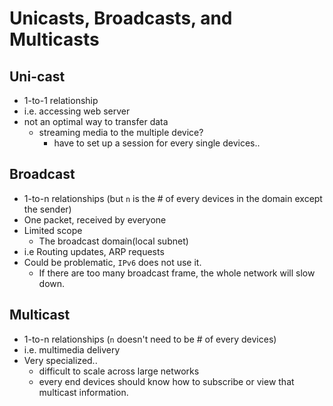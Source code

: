 # Unicasts, Broadcasts, and Multicasts

## Uni-cast
- 1-to-1 relationship
- i.e. accessing web server
- not an optimal way to transfer data
	- streaming media to the multiple device?
		- have to set up a session for every single devices..

## Broadcast
- 1-to-n relationships (but `n` is the # of every devices in the domain except the sender)
- One packet, received by everyone
- Limited scope
	- The broadcast domain(local subnet)
- i.e Routing updates, ARP requests
- Could be problematic, `IPv6` does not use it.
	- If there are too many broadcast frame, the whole network will slow down.

## Multicast
- 1-to-n relationships (`n` doesn't need to be # of every devices)
- i.e. multimedia delivery
- Very specialized..
	- difficult to scale across large networks
	- every end devices should know how to subscribe or view that multicast information. 
